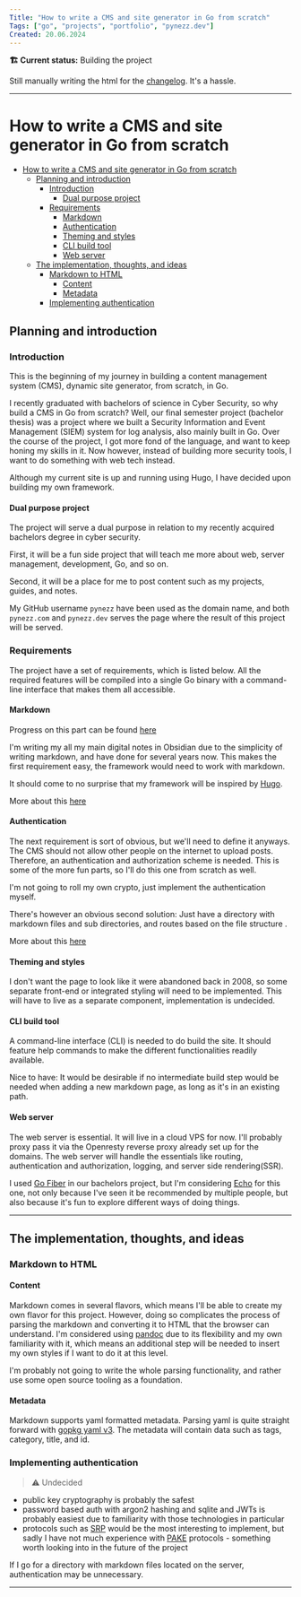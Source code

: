 ```yaml
---
Title: "How to write a CMS and site generator in Go from scratch"
Tags: ["go", "projects", "portfolio", "pynezz.dev"]
Created: 20.06.2024
---
```



**🏗️ Current status:**  Building the project

Still manually writing the html for the [changelog]. It's a hassle.

[changelog]: https://pynezz.dev/changelog.html

---

# How to write a CMS and site generator in Go from scratch

- [How to write a CMS and site generator in Go from scratch](#how-to-write-a-cms-and-site-generator-in-go-from-scratch)
  - [Planning and introduction](#planning-and-introduction)
    - [Introduction](#introduction)
      - [Dual purpose project](#dual-purpose-project)
    - [Requirements](#requirements)
      - [Markdown](#markdown)
      - [Authentication](#authentication)
      - [Theming and styles](#theming-and-styles)
      - [CLI build tool](#cli-build-tool)
      - [Web server](#web-server)
  - [The implementation, thoughts, and ideas](#the-implementation-thoughts-and-ideas)
    - [Markdown to HTML](#markdown-to-html)
      - [Content](#content)
      - [Metadata](#metadata)
    - [Implementing authentication](#implementing-authentication)

## Planning and introduction

### Introduction

This is the beginning of my journey in building a content management system (CMS), dynamic site generator, from scratch, in Go.

I recently graduated with bachelors of science in Cyber Security, so why build a CMS in Go from scratch? Well, our final semester project (bachelor thesis) was a project where we built a Security Information and Event Management (SIEM) system for log analysis, also mainly built in Go. Over the course of the project, I got more fond of the language, and want to keep honing my skills in it. Now however, instead of building more security tools, I want to do something with web tech instead.

Although my current site is up and running using Hugo, I have decided upon building my own framework.

#### Dual purpose project

The project will serve a dual purpose in relation to my recently acquired bachelors degree in cyber security.

First, it will be a fun side project that will teach me more about web, server management, development, Go, and so on.

Second, it will be a place for me to post content such as my projects, guides, and notes.

My GitHub username `pynezz` have been used as the domain name, and both `pynezz.com` and `pynezz.dev` serves the page where the result of this project will be served.

### Requirements

The project have a set of requirements, which is listed below. All the required features will be compiled into a single Go binary with a command-line interface that makes them all accessible.

#### Markdown

Progress on this part can be found [here](./parsing)

I'm writing my all my main digital notes in Obsidian due to the simplicity of writing markdown, and have done for several years now. This makes the first requirement easy, the framework would need to work with markdown.

It should come to no surprise that my framework will be inspired by [Hugo](https://gohugo.io).

More about this [here](#markdown-to-html)

#### Authentication

The next requirement is sort of obvious, but we'll need to define it anyways. The CMS should not allow other people on the internet to upload posts. Therefore, an authentication and authorization scheme is needed. This is some of the more fun parts, so I'll do this one from scratch as well.

I'm not going to roll my own crypto, just implement the authentication myself.

There's however an obvious second solution: Just have a directory with markdown files and sub directories, and routes based on the file structure .

More about this [here](#implementing-authentication)

#### Theming and styles

I don't want the page to look like it were abandoned back in 2008, so some separate front-end or integrated styling will need to be implemented. This will have to live as a separate component, implementation is undecided.

#### CLI build tool

A command-line interface (CLI) is needed to do build the site. It should feature help commands to make the different functionalities readily available.

Nice to have:  It would be desirable if no intermediate build step would be needed when adding a new markdown page, as long as it's in an existing path.

#### Web server

The web server is essential. It will live in a cloud VPS for now. I'll probably proxy pass it via the Openresty reverse proxy already set up for the domains. The web server will handle the essentials like routing, authentication and authorization, logging, and server side rendering(SSR).

I used [Go Fiber](https://gofiber.io/) in our bachelors project, but I'm considering [Echo](https://github.com/labstack/echo) for this one, not only because I've seen it be recommended by multiple people, but also because it's fun to explore different ways of doing things.

---

## The implementation, thoughts, and ideas

### Markdown to HTML

#### Content

Markdown comes in several flavors, which means I'll be able to create my own flavor for this project. However, doing so complicates the process of parsing the markdown and converting it to HTML that the browser can understand. I'm considered using [pandoc](https://pandoc.org) due to its flexibility and my own familiarity with it, which means an additional step will be needed to insert my own styles if I want to do it at this level.

I'm probably not going to write the whole parsing functionality, and rather use some open source tooling as a foundation.

#### Metadata

Markdown supports yaml formatted metadata. Parsing yaml is quite straight forward with [gopkg yaml v3](https://pkg.go.dev/gopkg.in/yaml.v3). The metadata will contain data such as tags, category, title, and id.

### Implementing authentication

> ⚠️ Undecided

- public key cryptography is probably the safest
- password based auth with argon2 hashing and sqlite and JWTs is probably easiest due to familiarity with those technologies in particular
- protocols such as [SRP](https://en.wikipedia.org/wiki/Secure_Remote_Password_protocol) would be the most interesting to implement, but sadly I have not much experience with [PAKE](https://en.wikipedia.org/wiki/Password-authenticated_key_agreement) protocols - something worth looking into in the future of the project

If I go for a directory with markdown files located on the server, authentication may be unnecessary.

---
